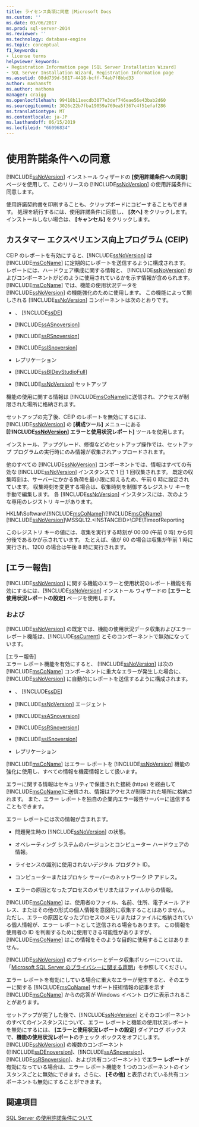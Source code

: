 ```yaml
---
title: ライセンス条項に同意 |Microsoft Docs
ms.custom: ''
ms.date: 03/06/2017
ms.prod: sql-server-2014
ms.reviewer: ''
ms.technology: database-engine
ms.topic: conceptual
f1_keywords:
- license terms
helpviewer_keywords:
- Registration Information page [SQL Server Installation Wizard]
- SQL Server Installation Wizard, Registration Information page
ms.assetid: 08dd739d-5817-4418-bcff-74ab7f8bbd33
author: mashamsft
ms.author: mathoma
manager: craigg
ms.openlocfilehash: 99418b11eecdb3077e3def746eae56e43bab2d60
ms.sourcegitcommit: 3026c22b7fba19059a769ea5f367c4f51efaf286
ms.translationtype: MT
ms.contentlocale: ja-JP
ms.lasthandoff: 06/15/2019
ms.locfileid: "66096834"
---
```

# <a name="accept-license-terms"></a>使用許諾条件への同意
  [!INCLUDE[ssNoVersion](../../includes/ssnoversion-md.md)] インストール ウィザードの **[使用許諾条件への同意]** ページを使用して、このリリースの [!INCLUDE[ssNoVersion](../../includes/ssnoversion-md.md)] の使用許諾条件に同意します。  
  
 使用許諾契約書を印刷することも、クリップボードにコピーすることもできます。 処理を続行するには、使用許諾条件に同意し、 **[次へ]** をクリックします。 インストールしない場合は、 **[キャンセル]** をクリックします。  
  
## <a name="customer-experience-improvement-program-ceip"></a>カスタマー エクスペリエンス向上プログラム (CEIP)  
 CEIP のレポートを有効にすると、[!INCLUDE[ssNoVersion](../../includes/ssnoversion-md.md)] は [!INCLUDE[msCoName](../../includes/msconame-md.md)] に定期的にレポートを送信するように構成されます。 レポートには、ハードウェア構成に関する情報と、 [!INCLUDE[ssNoVersion](../../includes/ssnoversion-md.md)] およびコンポーネントがどのように使用されているかを示す情報が含められます。 [!INCLUDE[msCoName](../../includes/msconame-md.md)] では、機能の使用状況データを [!INCLUDE[ssNoVersion](../../includes/ssnoversion-md.md)] の機能強化のために使用します。 この機能によって関しされる [!INCLUDE[ssNoVersion](../../includes/ssnoversion-md.md)] コンポーネントは次のとおりです。  
  
-   、 [!INCLUDE[ssDE](../../includes/ssde-md.md)]  
  
-   [!INCLUDE[ssASnoversion](../../includes/ssasnoversion-md.md)]  
  
-   [!INCLUDE[ssRSnoversion](../../includes/ssrsnoversion-md.md)]  
  
-   [!INCLUDE[ssISnoversion](../../includes/ssisnoversion-md.md)]  
  
-   レプリケーション  
  
-   [!INCLUDE[ssBIDevStudioFull](../../includes/ssbidevstudiofull-md.md)]  
  
-   [!INCLUDE[ssNoVersion](../../includes/ssnoversion-md.md)] セットアップ  
  
 機能の使用に関する情報は [!INCLUDE[msCoName](../../includes/msconame-md.md)]に送信され、アクセスが制限された場所に格納されます。  
  
 セットアップの完了後、CEIP のレポートを無効にするには、[!INCLUDE[ssNoVersion](../../includes/ssnoversion-md.md)] の **[構成ツール]** メニューにある **[[!INCLUDE[ssNoVersion](../../includes/ssnoversion-md.md)] エラーと使用状況レポート]** ツールを使用します。  
  
 インストール、アップグレード、修復などのセットアップ操作では、セットアップ プログラムの実行時にのみ情報が収集されアップロードされます。  
  
 他のすべての [!INCLUDE[ssNoVersion](../../includes/ssnoversion-md.md)] コンポーネントでは、情報はすべての有効な [!INCLUDE[ssNoVersion](../../includes/ssnoversion-md.md)] インスタンスで 1 日 1 回収集されます。 既定の収集時刻は、サーバーにかかる負荷を最小限に抑えるため、午前 0 時に設定されています。 収集時刻を変更する場合は、収集時刻を制御するレジストリ キーを手動で編集します。 各 [!INCLUDE[ssNoVersion](../../includes/ssnoversion-md.md)] インスタンスには、次のような専用のレジストリ キーがあります。  
  
 HKLM\Software\\[!INCLUDE[msCoName](../../includes/msconame-md.md)]\\[!INCLUDE[msCoName](../../includes/msconame-md.md)][!INCLUDE[ssNoVersion](../../includes/ssnoversion-md.md)]\MSSQL12.\<INSTANCEID>\CPE\TimeofReporting  
  
 このレジストリ キーの値には、収集を実行する時刻が 00:00 (午前 0 時) から何分後であるかが示されています。 たとえば、値が 60 の場合は収集が午前 1 時に実行され、1200 の場合は午後 8 時に実行されます。  
  
## <a name="error-reporting"></a>[エラー報告]  
 [!INCLUDE[ssNoVersion](../../includes/ssnoversion-md.md)] に関する機能のエラーと使用状況のレポート機能を有効にするには、[!INCLUDE[ssNoVersion](../../includes/ssnoversion-md.md)] インストール ウィザードの **[エラーと使用状況レポートの設定]** ページを使用します。  
  
### <a name="options"></a>および  
 [!INCLUDE[ssNoVersion](../../includes/ssnoversion-md.md)] の既定では、機能の使用状況データ収集およびエラー レポート機能は、[!INCLUDE[ssCurrent](../../includes/sscurrent-md.md)] とそのコンポーネントで無効になっています。  
  
 [エラー報告]  
 エラー レポート機能を有効にすると、 [!INCLUDE[ssNoVersion](../../includes/ssnoversion-md.md)] は次の [!INCLUDE[msCoName](../../includes/msconame-md.md)] コンポーネントに重大なエラーが発生した場合に、 [!INCLUDE[ssNoVersion](../../includes/ssnoversion-md.md)] に自動的にレポートを送信するように構成されます。  
  
-   、 [!INCLUDE[ssDE](../../includes/ssde-md.md)]  
  
-   [!INCLUDE[ssNoVersion](../../includes/ssnoversion-md.md)] エージェント  
  
-   [!INCLUDE[ssASnoversion](../../includes/ssasnoversion-md.md)]  
  
-   [!INCLUDE[ssRSnoversion](../../includes/ssrsnoversion-md.md)]  
  
-   [!INCLUDE[ssISnoversion](../../includes/ssisnoversion-md.md)]  
  
-   レプリケーション  
  
 [!INCLUDE[msCoName](../../includes/msconame-md.md)] はエラー レポートを [!INCLUDE[ssNoVersion](../../includes/ssnoversion-md.md)] 機能の強化に使用し、すべての情報を機密情報として扱います。  
  
 エラーに関する情報はセキュリティで保護された接続 (https) を経由して [!INCLUDE[msCoName](../../includes/msconame-md.md)]に送信され、情報はアクセスが制限された場所に格納されます。 また、エラー レポートを独自の企業内エラー報告サーバーに送信することもできます。  
  
 エラー レポートには次の情報が含まれます。  
  
-   問題発生時の [!INCLUDE[ssNoVersion](../../includes/ssnoversion-md.md)] の状態。  
  
-   オペレーティング システムのバージョンとコンピューター ハードウェアの情報。  
  
-   ライセンスの識別に使用されないデジタル プロダクト ID。  
  
-   コンピューターまたはプロキシ サーバーのネットワーク IP アドレス。  
  
-   エラーの原因となったプロセスのメモリまたはファイルからの情報。  
  
 [!INCLUDE[msCoName](../../includes/msconame-md.md)] は、使用者のファイル、名前、住所、電子メール アドレス、またはその他の形式の個人情報を意図的に収集することはありません。 ただし、エラーの原因となったプロセスのメモリまたはファイルに格納されている個人情報が、エラー レポートとして送信される場合もあります。 この情報を使用者の ID を判断するために使用できる可能性がありますが、[!INCLUDE[msCoName](../../includes/msconame-md.md)] はこの情報をそのような目的に使用することはありません。  
  
 [!INCLUDE[ssNoVersion](../../includes/ssnoversion-md.md)] のプライバシーとデータ収集ポリシーについては、「[Microsoft SQL Server のプライバシーに関する声明](../../../2014/getting-started/microsoft-sql-server-privacy-statement.md)」を参照してください。  
  
 エラー レポートを有効にしている場合に重大なエラーが発生すると、そのエラーに関する [!INCLUDE[msCoName](../../includes/msconame-md.md)] サポート技術情報の記事を示す [!INCLUDE[msCoName](../../includes/msconame-md.md)] からの応答が Windows イベント ログに表示されることがあります。  
  
 セットアップが完了した後で、[!INCLUDE[ssNoVersion](../../includes/ssnoversion-md.md)] とそのコンポーネントのすべてのインスタンスについて、エラー レポートと機能の使用状況レポートを無効にするには、 **[エラーと使用状況レポートの設定]** ダイアログ ボックスで、**機能の使用状況レポート**のチェック ボックスをオフにします。 [!INCLUDE[ssNoVersion](../../includes/ssnoversion-md.md)] の複数のコンポーネント ([!INCLUDE[ssDEnoversion](../../includes/ssdenoversion-md.md)]、[!INCLUDE[ssASnoversion](../../includes/ssasnoversion-md.md)]、[!INCLUDE[ssRSnoversion](../../includes/ssrsnoversion-md.md)]、および共有コンポーネント) で**エラー レポート**が有効になっている場合は、エラー レポート機能を 1 つのコンポーネントのインスタンスごとに無効にできます。さらに、 **[その他]** と表示されている共有コンポーネントも無効にすることができます。  
  
## <a name="see-also"></a>関連項目  
 [SQL Server の使用許諾条件について](../../../2014/getting-started/about-the-sql-server-license-terms.md)  
  
  

